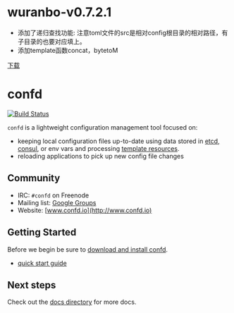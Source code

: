 # wuranbo-v0.7.2.1

- 添加了递归查找功能: 注意toml文件的src是相对config根目录的相对路径，有子目录的也要对应填上。
- 添加template函数concat，bytetoM

[下载](docs/installation.md)

# confd

[![Build Status](https://travis-ci.org/wuranbo/confd.png?branch=master)](https://travis-ci.org/wuranbo/confd)

`confd` is a lightweight configuration management tool focused on:

* keeping local configuration files up-to-date using data stored in [etcd](https://github.com/coreos/etcd),
  [consul](http://consul.io), or env vars and processing [template resources](docs/template-resources.md).
* reloading applications to pick up new config file changes

## Community

* IRC: `#confd` on Freenode
* Mailing list: [Google Groups](https://groups.google.com/forum/#!forum/confd-users)
* Website: [www.confd.io](http://www.confd.io)

## Getting Started

Before we begin be sure to [download and install confd](docs/installation.md).

* [quick start guide](docs/quick-start-guide.md)

## Next steps

Check out the [docs directory](docs) for more docs.
